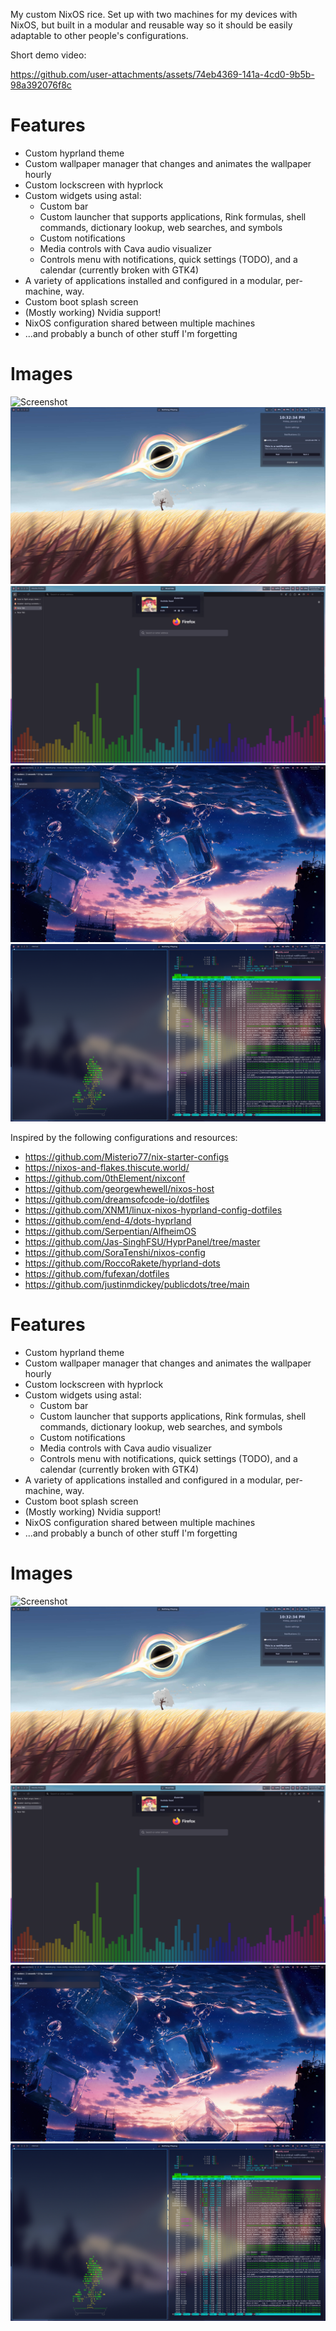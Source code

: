 My custom NixOS rice. Set up with two machines for my devices with NixOS, but built in a modular and reusable way so it should be easily adaptable to other people's configurations.

Short demo video:


https://github.com/user-attachments/assets/74eb4369-141a-4cd0-9b5b-98a392076f8c


# Features
- Custom hyprland theme
- Custom wallpaper manager that changes and animates the wallpaper hourly
- Custom lockscreen with hyprlock
- Custom widgets using astal:
  - Custom bar
  - Custom launcher that supports applications, Rink formulas, shell commands, dictionary lookup, web searches, and symbols
  - Custom notifications
  - Media controls with Cava audio visualizer
  - Controls menu with notifications, quick settings (TODO), and a calendar (currently broken with GTK4)
- A variety of applications installed and configured in a modular, per-machine, way.
- Custom boot splash screen
- (Mostly working) Nvidia support!
- NixOS configuration shared between multiple machines
- ...and probably a bunch of other stuff I'm forgetting

# Images
![Screenshot](./images/demo1.png)
![Screenshot](./images/demo2.png)
![Screenshot](./images/demo3.png)
![Screenshot](./images/demo4.png)
![Screenshot](./images/demo5.png)

Inspired by the following configurations and resources:
- https://github.com/Misterio77/nix-starter-configs
- https://nixos-and-flakes.thiscute.world/
- https://github.com/0thElement/nixconf
- https://github.com/georgewhewell/nixos-host
- https://github.com/dreamsofcode-io/dotfiles
- https://github.com/XNM1/linux-nixos-hyprland-config-dotfiles
- https://github.com/end-4/dots-hyprland
- https://github.com/Serpentian/AlfheimOS
- https://github.com/Jas-SinghFSU/HyprPanel/tree/master
- https://github.com/SoraTenshi/nixos-config
- https://github.com/RoccoRakete/hyprland-dots
- https://github.com/fufexan/dotfiles
- https://github.com/justinmdickey/publicdots/tree/main

# Features
- Custom hyprland theme
- Custom wallpaper manager that changes and animates the wallpaper hourly
- Custom lockscreen with hyprlock
- Custom widgets using astal:
  - Custom bar
  - Custom launcher that supports applications, Rink formulas, shell commands, dictionary lookup, web searches, and symbols
  - Custom notifications
  - Media controls with Cava audio visualizer
  - Controls menu with notifications, quick settings (TODO), and a calendar (currently broken with GTK4)
- A variety of applications installed and configured in a modular, per-machine, way.
- Custom boot splash screen
- (Mostly working) Nvidia support!
- NixOS configuration shared between multiple machines
- ...and probably a bunch of other stuff I'm forgetting

# Images
![Screenshot](./images/demo1.png)
![Screenshot](./images/demo2.png)
![Screenshot](./images/demo3.png)
![Screenshot](./images/demo4.png)
![Screenshot](./images/demo5.png)